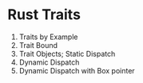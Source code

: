 # Rust Traits

1. Traits by Example
2. Trait Bound 
3. Trait Objects; Static Dispatch
4. Dynamic Dispatch
5. Dynamic Dispatch with Box pointer
